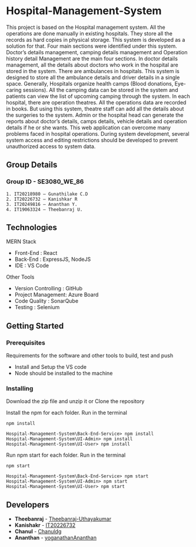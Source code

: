 
# Hospital-Management-System

This project is based on the Hospital management system. All the operations are done manually in existing hospitals.
They store all the records as hard copies in physical storage. This system is developed as a solution for that. Four main
sections were identified under this system. Doctor’s details management, camping details management and Operation
history detail Management are the main four sections. In doctor details management, all the details about doctors who
work in the hospital are stored in the system. There are ambulances in hospitals. This system is designed to store all
the ambulance details and driver details in a single space. Generally, Hospitals organize health camps (Blood donations,
Eye-caring sessions). All the camping data can be stored in the system and patients can view the list of upcoming
camping through the system. In each hospital, there are operation theatres. All the operations data are recorded in
books. But using this system, theatre staff can add all the details about the surgeries to the system. Admin or the hospital
head can generate the reports about doctor’s details, camps details, vehicle details and operation details if he or she
wants. This web application can overcome many problems faced in hospital operations. During system development,
several system access and editing restrictions should be developed to prevent unauthorized access to system data.

## Group Details

### Group ID - SE3080_WE_86

    1. IT20218980 – Gunathilake C.D 
    2. IT20226732 – Kanishkar R 
    3. IT20249816 – Ananthan Y. 
    4. IT19063324 – Theebanraj U.

## Technologies

MERN Stack
- Front-End : React
- Back-End  : ExpressJS, NodeJS
- IDE  : VS Code

Other Tools
- Version Controlling  : GitHub
- Project Management: Azure Board
- Code Quality  : SonarQube
- Testing  : Selenium

## Getting Started

### Prerequisites

Requirements for the software and other tools to build, test and push 
- Install and Setup the VS code 
- Node should be installed to the machine

### Installing

Download the zip file and unzip it or Clone the repository

Install the npm for each folder. Run in the terminal

    npm install
    
    Hospital-Management-System\Back-End-Service> npm install
    Hospital-Management-System\UI-Admin> npm install
    Hospital-Management-System\UI-User> npm install

Run npm start for each folder. Run in the terminal

    npm start
    
    Hospital-Management-System\Back-End-Service> npm start
    Hospital-Management-System\UI-Admin> npm start
    Hospital-Management-System\UI-User> npm start

## Developers

  - **Theebanraj** -
    [Theebanraj-Uthayakumar](https://github.com/Theebanraj-Uthayakumar)
  - **Kanishakr** -
    [IT20226732](https://github.com/IT20226732)
  - **Chanul** -
    [Chanuldg](https://github.com/Chanuldg)
  - **Ananthan** -
    [yoganathanAnanthan](https://github.com/yoganathanAnanthan)
